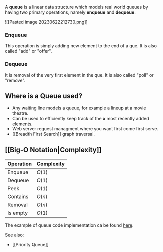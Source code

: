 A **queue** is a linear data structure which models real world queues by having two primary operations, namely **enqueue** and **dequeue**.

![[Pasted image 20230622212730.png]]

### Enqueue
This operation is simply adding new element to the end of a que. It is also called "add" or "offer".

### Dequeue
It is removal of the very first element in the que. It is also called "poll" or "remove".

## Where is a Queue used?

- Any waiting line models a queue, for example a lineup at a movie theatre.
- Can be used to efficiently keep track of the ***x*** most recently added elements.
- Web server request managment where you want first come first serve.
- [[Breadth First Search]] graph traversal.

## [[Big-O Notation|Complexity]]

| Operation | Complexity |
| --- | --- |
| Enqueue | $O(1)$ |
| Dequeue | $O(1)$ |
| Peek | $O(1)$ |
| Contains | $O(n)$ |
| Removal | $O(n)$ |
| Is empty | $O(1)$ |

The example of queue code implementation ca be found [here](https://github.com/williamfiset/DEPRECATED-data-structures/blob/master/com/williamfiset/datastructures/queue/Queue.java).

See also:
- [[Priority Queue]]